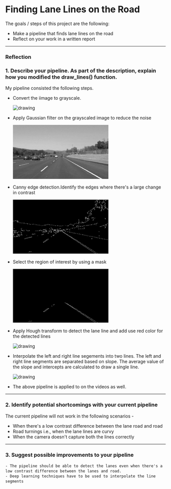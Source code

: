 # **Finding Lane Lines on the Road**


The goals / steps of this project are the following:

- Make a pipeline that finds lane lines on the road
- Reflect on your work in a written report


---

### Reflection

### 1. Describe your pipeline. As part of the description, explain how you modified the draw_lines() function.

My pipeline consisted the following steps.

- Convert the iimage to grayscale.

    <img src="./examples/grayscale.jpg" alt="drawing" width="300"/>

- Apply Gaussian filter on the grayscaled image to reduce the noise

    <img src="./examples/gaussian_filter.jpg" alt="drawing" width="300"/>

- Canny edge detection.Identify the edges where there's a large change in contrast

    <img src="./examples/canny_edge.jpg" alt="drawing" width="300"/>

- Select the region of interest by using a mask

    <img src="./examples/masked_image.jpg" alt="drawing" width="300"/>

- Apply Hough transform to detect the lane line and add use red color for the detected lines

    <img src="./examples/line-segments-example.jpg" alt="drawing" width="300"/>

- Interpolate the left and right line segements into two lines. The left and right line segments are separated based on slope. The average value of the slope and intercepts are calculated to draw a single line.

    <img src="./examples/lanelines_thirdPass.jpg" alt="drawing" width="300"/>

- The above pipeline is applied to on the videos as well.
  
---

### 2. Identify potential shortcomings with your current pipeline

The current pipeline will not work in the following scenarios - 
- When there's a low contrast difference between the lane road and road
- Road turnings i.e., when the lane lines are curvy
- When the camera doesn't capture both the lines correctly

---

### 3. Suggest possible improvements to your pipeline

    - The pipeline should be able to detect the lanes even when there's a low contrast difference between the lanes and road. 
    - Deep learning techniques have to be used to interpolate the line segments
